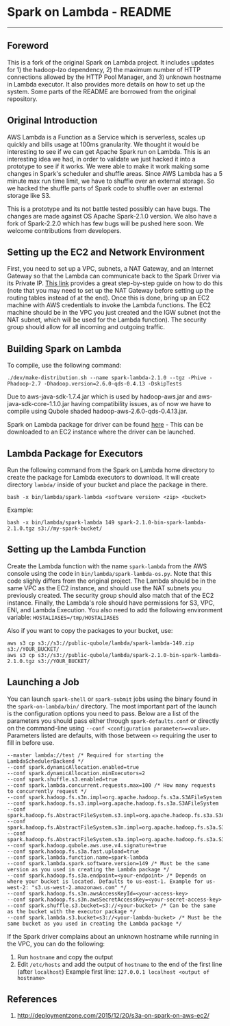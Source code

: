 # Spark on Lambda - README
----------------------------------------

## Foreword
This is a fork of the original Spark on Lambda project. It includes updates for 1) the hadoop-lzo dependency, 2) the maximum number of HTTP connections allowed by the HTTP Pool Manager, and 3) unknown hostname in Lambda executor. It also provides more details on how to set up the system. Some parts of the README are borrowed from the original repository.

## Original Introduction
AWS Lambda is a Function as a Service which is serverless, scales up quickly and bills usage at 100ms granularity. We thought it would be interesting to see if we can get Apache Spark run on Lambda. This is an interesting idea we had, in order to validate we just hacked it into a prototype to see if it works. We were able to make it work making some changes in Spark's scheduler and shuffle areas. Since AWS Lambda has a 5 minute max run time limit, we have to shuffle over an external storage. So we hacked the shuffle parts of Spark code to shuffle over an external storage like S3.

This is a prototype and its not battle tested possibly can have bugs. The changes are made against OS Apache Spark-2.1.0 version. We also have a fork of Spark-2.2.0 which has few bugs will be pushed here soon. We welcome contributions from developers.

## Setting up the EC2 and Network Environment
First, you need to set up a VPC, subnets, a NAT Gateway, and an Internet Gateway so that the Lambda can communicate back to the Spark Driver via its Private IP. [This link](https://gist.github.com/reggi/dc5f2620b7b4f515e68e46255ac042a7) provides a great step-by-step guide on how to do this (note that you may need to set up the NAT Gateway before setting up the routing tables instead of at the end). Once this is done, bring up an EC2 machine with AWS credentials to invoke the Lambda functions. The EC2 machine should be in the VPC you just created and the IGW subnet (not the NAT subnet, which will be used for the Lambda function). The security group should allow for all incoming and outgoing traffic.

## Building Spark on Lambda
To compile, use the following command:
```
./dev/make-distribution.sh --name spark-lambda-2.1.0 --tgz -Phive -Phadoop-2.7 -Dhadoop.version=2.6.0-qds-0.4.13 -DskipTests 
```
Due to aws-java-sdk-1.7.4.jar which is used by hadoop-aws.jar and aws-java-sdk-core-1.1.0.jar having compatibility issues, as of now we have to compile using Qubole shaded hadoop-aws-2.6.0-qds-0.4.13.jar.

Spark on Lambda package for driver can be found [here](s3://public-qubole/lambda/spark-2.1.0-bin-spark-lambda-2.1.0.tgz) - This can be downloaded to an EC2 instance where the driver can be launched.

## Lambda Package for Executors
Run the following command from the Spark on Lambda home directory to create the package for Lambda executors to download. It will create directory `lambda/` inside of your bucket and place the package in there.
```
bash -x bin/lambda/spark-lambda <software version> <zip> <bucket>
```
Example:
```
bash -x bin/lambda/spark-lambda 149 spark-2.1.0-bin-spark-lambda-2.1.0.tgz s3://my-spark-bucket/
```

## Setting up the Lambda Function
Create the Lambda function with the name `spark-lambda` from the AWS console using the code in `bin/lambda/spark-lambda-os.py`. Note that this code slighly differs from the original project. The Lambda should be in the same VPC as the EC2 instance, and should use the NAT subnets you previously created. The security group should also match that of the EC2 instance. Finally, the Lambda's role should have permissions for S3, VPC, ENI, and Lambda Execution. You also need to add the following environment variable: `HOSTALIASES=/tmp/HOSTALIASES`


Also if you want to copy the packages to your bucket, use:
```
aws s3 cp s3://s3://public-qubole/lambda/spark-lambda-149.zip s3://YOUR_BUCKET/
aws s3 cp s3://s3://public-qubole/lambda/spark-2.1.0-bin-spark-lambda-2.1.0.tgz s3://YOUR_BUCKET/
```

## Launching a Job
You can launch `spark-shell` or `spark-submit` jobs using the binary found in the `spark-on-lambda/bin/` directory. The most important part of the launch is the configuration options you need to pass. Below are a list of the parameters you should pass either through `spark-defaults.conf` or directly on the command-line using `--conf <configuration parameter>=<value>`. Parameters listed are defaults, with those between `<>` requiring the user to fill in before use.

```
--master lambda://test /* Required for starting the LambdaSchedulerBackend */
--conf spark.dynamicAllocation.enabled=true
--conf spark.dynamicAllocation.minExecutors=2
--conf spark.shuffle.s3.enabled=true
--conf spark.lambda.concurrent.requests.max=100 /* How many requests to concurrently request */
--conf spark.hadoop.fs.s3n.impl=org.apache.hadoop.fs.s3a.S3AFileSystem
--conf spark.hadoop.fs.s3.impl=org.apache.hadoop.fs.s3a.S3AFileSystem
--conf spark.hadoop.fs.AbstractFileSystem.s3.impl=org.apache.hadoop.fs.s3a.S3A
--conf spark.hadoop.fs.AbstractFileSystem.s3n.impl=org.apache.hadoop.fs.s3a.S3A
--conf spark.hadoop.fs.AbstractFileSystem.s3a.impl=org.apache.hadoop.fs.s3a.S3A
--conf spark.hadoop.qubole.aws.use.v4.signature=true
--conf spark.hadoop.fs.s3a.fast.upload=true
--conf spark.lambda.function.name=spark-lambda
--conf spark.lambda.spark.software.version=149 /* Must be the same version as you used in creating the Lambda package */
--conf spark.hadoop.fs.s3a.endpoint=<your-endpoint> /* Depends on where your bucket is located. Defaults to us-east-1. Example for us-west-2: "s3.us-west-2.amazonaws.com" */
--conf spark.hadoop.fs.s3n.awsAccessKeyId=<your-access-key>
--conf spark.hadoop.fs.s3n.awsSecretAccessKey=<your-secret-access-key>
--conf spark.shuffle.s3.bucket=s3://<your-bucket> /* Can be the same as the bucket with the executor package */
--conf spark.lambda.s3.bucket=s3://<your-lambda-bucket> /* Must be the same bucket as you used in creating the Lambda package */
```
If the Spark driver complains about an unknown hostname while running in the VPC, you can do the following:
1) Run `hostname` and copy the output
2) Edit `/etc/hosts` and add the output of `hostname` to the end of the first line (after `localhost`)
Example first line: `127.0.0.1 localhost <output of hostname>`

## References
1. http://deploymentzone.com/2015/12/20/s3a-on-spark-on-aws-ec2/

